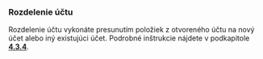 ### Rozdelenie účtu

Rozdelenie účtu vykonáte presunutím položiek z otvoreného účtu na nový účet alebo iný existujúci účet. Podrobné inštrukcie nájdete v podkapitole [**4.3.4**](#_Presunutie_položky_na).

